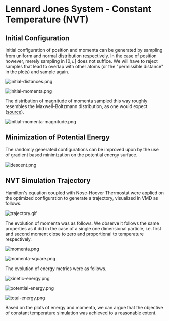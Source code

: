 # Lennard Jones System - Constant Temperature (NVT)

## Initial Configuration

Initial configuration of position and momenta can be generated by sampling from uniform and normal distribution respectively. In the case of position however, merely sampling in $[0, L]$ does not suffice. We will have to reject samples that lead to overlap with other atoms (or the "permissible distance" in the plots) and sample again.

![initial-distances.png](initial-distances.png)

![initial-momenta.png](initial-momenta.png)

The distribution of magnitude of momenta sampled this way roughly resembles the Maxwell-Boltzmann distribution, as one would expect ([source](https://physics.stackexchange.com/a/536497)).

![initial-momenta-magnitude.png](initial-momenta-magnitude.png)

## Minimization of Potential Energy

The randomly generated configurations can be improved upon by the use of gradient based minimization on the potential energy surface.

![descent.png](descent.png)

## NVT Simulation Trajectory

Hamilton's equation coupled with Nose-Hoover Thermostat were applied on the optimized configuration to generate a trajectory, visualized in VMD as follows.

![trajectory.gif](trajectory.gif)

The evolution of momenta was as follows. We observe it follows the same properties as it did in the case of a single one dimensional particle, i.e. first and second moment close to zero and proportional to temperature respectively.

![momenta.png](momenta.png)

![momenta-square.png](momenta-square.png)

The evolution of energy metrics were as follows.

![kinetic-energy.png](kinetic-energy.png)

![potential-energy.png](potential-energy.png)

![total-energy.png](total-energy.png)

Based on the plots of energy and momenta, we can argue that the objective of constant temperature simulation was achieved to a reasonable extent.
